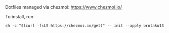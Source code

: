 Dotfiles managed via chezmoi: https://www.chezmoi.io/

To install, run
```
sh -c "$(curl -fsLS https://chezmoi.io/get)" -- init --apply brotaku13
```
